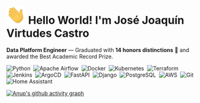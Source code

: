 # <img src="https://github.com/JoaVirtudes19/JoaVirtudes19/blob/main/Hi.gif" width="50"> Hello World! I'm José Joaquín Virtudes Castro  

**Data Platform Engineer** — Graduated with **14 honors distinctions** 🏅 and awarded the Best Academic Record Prize.

![Python](https://img.shields.io/badge/-Python-3776AB?style=flat&logo=python&logoColor=white)&nbsp;
![Apache Airflow](https://img.shields.io/badge/-Apache%20Airflow-017CEE?style=flat&logo=Apache%20Airflow&logoColor=white)&nbsp;
![Docker](https://img.shields.io/badge/-Docker-2496ED?style=flat&logo=docker&logoColor=white)&nbsp;
![Kubernetes](https://img.shields.io/badge/-Kubernetes-326CE5?style=flat&logo=kubernetes&logoColor=white)&nbsp;
![Terraform](https://img.shields.io/badge/-Terraform-7B42BC?style=flat&logo=terraform&logoColor=white)&nbsp;
![Jenkins](https://img.shields.io/badge/-Jenkins-D24939?style=flat&logo=jenkins&logoColor=white)&nbsp;
![ArgoCD](https://img.shields.io/badge/-ArgoCD-FE5A1D?style=flat&logo=argo&logoColor=white)&nbsp;
![FastAPI](https://img.shields.io/badge/-FastAPI-009688?style=flat&logo=fastapi&logoColor=white)&nbsp;
![Django](https://img.shields.io/badge/-Django-092E20?style=flat&logo=django&logoColor=white)&nbsp;
![PostgreSQL](https://img.shields.io/badge/-PostgreSQL-336791?style=flat&logo=postgresql&logoColor=white)&nbsp;
![AWS](https://img.shields.io/badge/-AWS-%23FF9900.svg?style=flat&logo=amazon-aws&logoColor=white)&nbsp;
![Git](https://img.shields.io/badge/-Git-F05032?style=flat&logo=git&logoColor=white)&nbsp;
![Home Assistant](https://img.shields.io/badge/-Home%20Assistant-41BDF5?style=flat&logo=home-assistant&logoColor=white)

[![Anup's github activity graph](https://github-readme-activity-graph.vercel.app/graph?username=JoaVirtudes19&theme=high-contrast)](https://github.com/haldaranup/github-readme-activity-graph)



